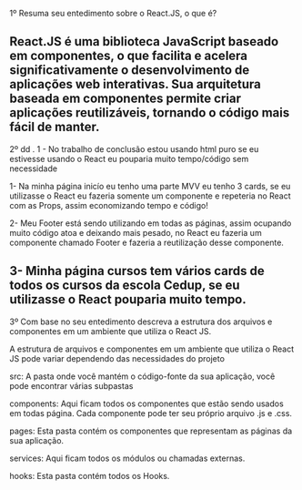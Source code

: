 1º Resuma seu entedimento sobre o React.JS, o que é?

React.JS é uma biblioteca JavaScript baseado em componentes, o que facilita e acelera significativamente o desenvolvimento de aplicações web interativas. Sua arquitetura baseada em componentes permite criar aplicações reutilizáveis, tornando o código mais fácil de manter.
------------------------------------------------------------------------------------------------------------------------------------------------------

2º dd .
1 - No trabalho de conclusão estou usando html puro se eu estivesse usando o React eu pouparia muito tempo/código sem necessidade

1- Na minha página inicío eu tenho uma parte MVV eu tenho 3 cards, se eu utilizasse o React eu fazeria somente um componente e repeteria no React com as Props, assim economizando tempo e código!

2- Meu Footer está sendo utilizando em todas as páginas, assim ocupando muito código atoa e deixando mais pesado, no React eu fazeria um componente chamado Footer e fazeria a reutilização desse componente.

3- Minha página cursos tem vários cards de todos os cursos da escola Cedup, se eu utilizasse o React pouparia muito tempo.
------------------------------------------------------------------------------------------------------------------------------------------------------

3º Com base no seu entedimento descreva a estrutura dos arquivos e componentes em um ambiente que utiliza o React JS.

A estrutura de arquivos e componentes em um ambiente que utiliza o React JS pode variar dependendo das necessidades do projeto

src: A pasta onde você mantém o código-fonte da sua aplicação, você pode encontrar várias subpastas

components: Aqui ficam todos os componentes que estão sendo usados em todas página. Cada componente pode ter seu próprio arquivo .js e .css.

pages: Esta pasta contém os componentes que representam as páginas da sua aplicação.

services: Aqui ficam todos os módulos ou chamadas externas.

hooks: Esta pasta contém todos os Hooks.